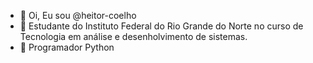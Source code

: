 - 👋 Oi, Eu sou @heitor-coelho
- 👀 Estudante do Instituto Federal do Rio Grande do Norte no curso de Tecnologia em análise e desenholvimento de sistemas.
- 💞️ Programador Python 



